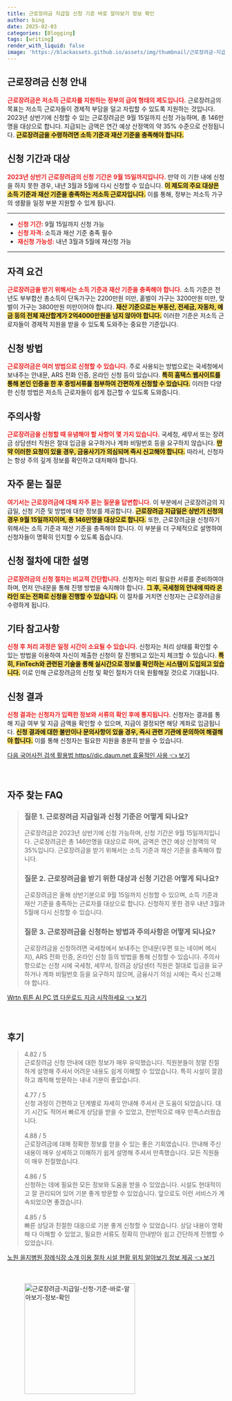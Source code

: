 ```yaml
---
title: 근로장려금 지급일 신청 기준 바로 알아보기 정보 확인
author: bing
date: 2025-02-03
categories: [Blogging]
tags: [writing]
render_with_liquid: false
image: 'https://blackassets.github.io/assets/img/thumbnail/근로장려금-지급일-신청-기준-바로-알아보기-정보-확인.webp'
---
```



<h2 id='근로장려금_신청_안내'>근로장려금 신청 안내</h2>

<p><b><span style="color: #ee2323;">근로장려금은 저소득 근로자를 지원하는 정부의 급여 형태의 제도입니다.</span></b> 근로장려금의 목표는 저소득 근로자들이 경제적 부담을 덜고 자립할 수 있도록 지원하는 것입니다. 2023년 상반기에 신청할 수 있는 근로장려금은 9월 15일까지 신청 가능하며, 총 146만명을 대상으로 합니다. 지급되는 금액은 연간 예상 산정액의 약 35% 수준으로 산정됩니다. <b><span style="background-color: #ffe066;">근로장려금을 수령하려면 소득 기준과 재산 기준을 충족해야 합니다.</span></b></p>

<h2 id='신청_기간과_대상'>신청 기간과 대상</h2>

<p><b><span style="color: #ee2323;">2023년 상반기 근로장려금의 신청 기간은 9월 15일까지입니다.</span></b> 만약 이 기한 내에 신청을 하지 못한 경우, 내년 3월과 5월에 다시 신청할 수 있습니다. <b><span style="background-color: #ffe066;">이 제도의 주요 대상은 소득 기준과 재산 기준을 충족하는 저소득 근로자입니다.</span></b> 이를 통해, 정부는 저소득 가구의 생활을 일정 부분 지원할 수 있게 됩니다.</p>

<hr />

<ul>
    <li><b><span style="color: #ee2323;">신청 기간:</span></b> 9월 15일까지 신청 가능</li>
    <li><b><span style="color: #ee2323;">신청 자격:</span></b> 소득과 재산 기준 충족 필수</li>
    <li><b><span style="color: #ee2323;">재신청 가능성:</span></b> 내년 3월과 5월에 재신청 가능</li>
</ul>

<hr />

<h2 id='자격_요건'>자격 요건</h2>

<p><b><span style="color: #ee2323;">근로장려금을 받기 위해서는 소득 기준과 재산 기준을 충족해야 합니다.</span></b> 소득 기준은 전년도 부부합산 총소득이 단독가구는 2200만원 미만, 홑벌이 가구는 3200만원 미만, 맞벌이 가구는 3800만원 미만이어야 합니다. <b><span style="background-color: #ffe066;">재산 기준으로는 부동산, 전세금, 자동차, 예금 등의 전체 재산합계가 2억4000만원을 넘지 않아야 합니다.</span></b> 이러한 기준은 저소득 근로자들이 경제적 지원을 받을 수 있도록 도와주는 중요한 기준입니다.</p>

<h2 id='신청_방법'>신청 방법</h2>

<p><b><span style="color: #ee2323;">근로장려금은 여러 방법으로 신청할 수 있습니다.</span></b> 주로 사용되는 방법으로는 국세청에서 보내주는 안내문, ARS 전화 인증, 온라인 신청 등이 있습니다. <b><span style="background-color: #ffe066;">특히 홈택스 웹사이트를 통해 본인 인증을 한 후 증빙서류를 첨부하여 간편하게 신청할 수 있습니다.</span></b> 이러한 다양한 신청 방법은 저소득 근로자들이 쉽게 접근할 수 있도록 도와줍니다.</p>

<h2 id='주의사항'>주의사항</h2>

<p><b><span style="color: #ee2323;">근로장려금을 신청할 때 유념해야 할 사항이 몇 가지 있습니다.</span></b> 국세청, 세무서 또는 장려금 상담센터 직원은 절대 입금을 요구하거나 계좌 비밀번호 등을 요구하지 않습니다. <b><span style="background-color: #ffe066;">만약 이러한 요청이 있을 경우, 금융사기가 의심되며 즉시 신고해야 합니다.</span></b> 따라서, 신청자는 항상 주의 깊게 정보를 확인하고 대처해야 합니다.</p>

<h2 id='자주_묻는_질문'>자주 묻는 질문</h2>

<p><b><span style="color: #ee2323;">여기서는 근로장려금에 대해 자주 묻는 질문을 답변합니다.</span></b> 이 부분에서 근로장려금의 지급일, 신청 기준 및 방법에 대한 정보를 제공합니다. <b><span style="background-color: #ffe066;">근로장려금 지급일은 상반기 신청의 경우 9월 15일까지이며, 총 146만명을 대상으로 합니다.</span></b> 또한, 근로장려금을 신청하기 위해서는 소득 기준과 재산 기준을 충족해야 합니다. 이 부분을 더 구체적으로 설명하여 신청자들이 명확히 인지할 수 있도록 돕습니다.</p>

<h2 id='신청_절차에_대한_설명'>신청 절차에 대한 설명</h2>

<p><b><span style="color: #ee2323;">근로장려금의 신청 절차는 비교적 간단합니다.</span></b> 신청자는 미리 필요한 서류를 준비하여야 하며, 먼저 안내문을 통해 진행 방법을 숙지해야 합니다. <b><span style="background-color: #ffe066;">그 후, 국세청의 안내에 따라 온라인 또는 전화로 신청을 진행할 수 있습니다.</span></b> 이 절차를 거치면 신청자는 근로장려금을 수령하게 됩니다.</p>

<h2 id='기타_참고사항'>기타 참고사항</h2>

<p><b><span style="color: #ee2323;">신청 후 처리 과정은 일정 시간이 소요될 수 있습니다.</span></b> 신청자는 처리 상태를 확인할 수 있는 방법을 이용하여 자신이 제출한 신청이 잘 진행되고 있는지 체크할 수 있습니다. <b><span style="background-color: #ffe066;">특히, FinTech와 관련된 기술을 통해 실시간으로 정보를 확인하는 시스템이 도입되고 있습니다.</span></b> 이로 인해 근로장려금의 신청 및 확인 절차가 더욱 원활해질 것으로 기대됩니다.</p>

<h2 id='신청_결과'>신청 결과</h2>

<p><b><span style="color: #ee2323;">신청 결과는 신청자가 입력한 정보와 서류의 확인 후에 통지됩니다.</span></b> 신청자는 결과를 통해 지급 여부 및 지급 금액을 확인할 수 있으며, 지급이 결정되면 해당 계좌로 입금됩니다. <b><span style="background-color: #ffe066;">신청 결과에 대한 불만이나 문의사항이 있을 경우, 즉시 관련 기관에 문의하여 해결해야 합니다.</span></b> 이를 통해 신청자는 필요한 지원을 충분히 받을 수 있습니다.</p>


<p><a class="click-button" title="다음 국어사전 검색 활용법 https//dic.daum.net 효율적인 사용" href="https://blackassets.github.io/posts/%EB%8B%A4%EC%9D%8C-%EA%B5%AD%EC%96%B4%EC%82%AC%EC%A0%84-%EA%B2%80%EC%83%89-%ED%99%9C%EC%9A%A9%EB%B2%95-httpsdic.daum.net-%ED%9A%A8%EC%9C%A8%EC%A0%81%EC%9D%B8-%EC%82%AC%EC%9A%A9/" rel="dofollow">다음 국어사전 검색 활용법 https//dic.daum.net 효율적인 사용 👈 보기</a></p><br>
<h2 id='자주_찾는_FAQ'>자주 찾는 FAQ</h2>
<div itemscope="" itemtype="https://schema.org/FAQPage"> 
<blockquote> 
<div itemscope="" itemprop="mainEntity" itemtype="https://schema.org/Question"> 
<h3 itemprop="name">질문 1. 근로장려금 지급일과 신청 기준은 어떻게 되나요?</h3> 
<div itemscope="" itemprop="acceptedAnswer" itemtype="https://schema.org/Answer"> 
<span itemprop="text"> 
<p>근로장려금은 2023년 상반기에 신청 가능하며, 신청 기간은 9월 15일까지입니다. 근로장려금은 총 146만명을 대상으로 하며, 금액은 연간 예상 산정액의 약 35%입니다. 근로장려금을 받기 위해서는 소득 기준과 재산 기준을 충족해야 합니다.</p> 
</span> 
</div> 
</div> 

<div itemscope="" itemprop="mainEntity" itemtype="https://schema.org/Question"> 
<h3 itemprop="name">질문 2. 근로장려금을 받기 위한 대상과 신청 기간은 어떻게 되나요?</h3> 
<div itemscope="" itemprop="acceptedAnswer" itemtype="https://schema.org/Answer"> 
<span itemprop="text"> 
<p>근로장려금은 올해 상반기분으로 9월 15일까지 신청할 수 있으며, 소득 기준과 재산 기준을 충족하는 근로자를 대상으로 합니다. 신청하지 못한 경우 내년 3월과 5월에 다시 신청할 수 있습니다.</p> 
</span> 
</div> 
</div> 

<div itemscope="" itemprop="mainEntity" itemtype="https://schema.org/Question"> 
<h3 itemprop="name">질문 3. 근로장려금을 신청하는 방법과 주의사항은 어떻게 되나요?</h3> 
<div itemscope="" itemprop="acceptedAnswer" itemtype="https://schema.org/Answer"> 
<span itemprop="text"> 
<p>근로장려금을 신청하려면 국세청에서 보내주는 안내문(우편 또는 네이버 메시지), ARS 전화 인증, 온라인 신청 등의 방법을 통해 신청할 수 있습니다. 주의사항으로는 신청 시에 국세청, 세무서, 장려금 상담센터 직원은 절대로 입금을 요구하거나 계좌 비밀번호 등을 요구하지 않으며, 금융사기 의심 시에는 즉시 신고해야 합니다.</p> 
</span> 
</div> 
</div> 
</blockquote> 
</div>
<p><a class="click-button" title="Wrtn 뤼튼 AI PC 앱 다운로드 지금 시작하세요" href="https://blackassets.github.io/posts/Wrtn-%EB%A4%BC%ED%8A%BC-AI-PC-%EC%95%B1-%EB%8B%A4%EC%9A%B4%EB%A1%9C%EB%93%9C-%EC%A7%80%EA%B8%88-%EC%8B%9C%EC%9E%91%ED%95%98%EC%84%B8%EC%9A%94/" rel="dofollow">Wrtn 뤼튼 AI PC 앱 다운로드 지금 시작하세요 👈 보기</a></p><br>
<h2 id='후기'>후기</h2>
<div itemscope itemtype="https://schema.org/Product">
  <blockquote>
  <div itemprop="review" itemscope itemtype="https://schema.org/Review">
      <div itemprop="reviewRating" itemscope itemtype="https://schema.org/Rating"> <span itemprop="ratingValue">4.82</span> / <span itemprop="bestRating">5</span> </div>
      <span itemprop="reviewBody">근로장려금 신청 안내에 대한 정보가 매우 유익했습니다. 직원분들이 정말 친절하게 설명해 주셔서 어려운 내용도 쉽게 이해할 수 있었습니다. 특히 시설이 깔끔하고 쾌적해 방문하는 내내 기분이 좋았습니다.</span>
  </div>
  <br>
  <div itemprop="review" itemscope itemtype="https://schema.org/Review">
      <div itemprop="reviewRating" itemscope itemtype="https://schema.org/Rating"> <span itemprop="ratingValue">4.77</span> / <span itemprop="bestRating">5</span> </div>
      <span itemprop="reviewBody">신청 과정이 간편하고 단계별로 자세히 안내해 주셔서 큰 도움이 되었습니다. 대기 시간도 적어서 빠르게 상담을 받을 수 있었고, 전반적으로 매우 만족스러웠습니다.</span>
  </div>
  <br>
  <div itemprop="review" itemscope itemtype="https://schema.org/Review">
      <div itemprop="reviewRating" itemscope itemtype="https://schema.org/Rating"> <span itemprop="ratingValue">4.88</span> / <span itemprop="bestRating">5</span> </div>
      <span itemprop="reviewBody">근로장려금에 대해 정확한 정보를 얻을 수 있는 좋은 기회였습니다. 안내해 주신 내용이 매우 상세하고 이해하기 쉽게 설명해 주셔서 만족했습니다. 모든 직원들이 매우 친절했습니다.</span>
  </div>
  <br>
  <div itemprop="review" itemscope itemtype="https://schema.org/Review">
      <div itemprop="reviewRating" itemscope itemtype="https://schema.org/Rating"> <span itemprop="ratingValue">4.86</span> / <span itemprop="bestRating">5</span> </div>
      <span itemprop="reviewBody">신청하는 데에 필요한 모든 정보와 도움을 받을 수 있었습니다. 시설도 현대적이고 잘 관리되어 있어 기분 좋게 방문할 수 있었습니다. 앞으로도 이런 서비스가 계속되었으면 좋겠습니다.</span>
  </div>
  <br>
  <div itemprop="review" itemscope itemtype="https://schema.org/Review">
      <div itemprop="reviewRating" itemscope itemtype="https://schema.org/Rating"> <span itemprop="ratingValue">4.85</span> / <span itemprop="bestRating">5</span> </div>
      <span itemprop="reviewBody">빠른 상담과 친절한 대응으로 기분 좋게 신청할 수 있었습니다. 상담 내용이 명확해 다 이해할 수 있었고, 필요한 서류도 정확히 안내받아 쉽고 간단하게 진행할 수 있었습니다.</span>
  </div>
  </blockquote>
</div>
<p><a class="click-button" title="노원 을지병원 장례식장 소개 이용 절차 시설 현황 위치 알아보기 정보 제공" href="https://blackassets.github.io/posts/%EB%85%B8%EC%9B%90-%EC%9D%84%EC%A7%80%EB%B3%91%EC%9B%90-%EC%9E%A5%EB%A1%80%EC%8B%9D%EC%9E%A5-%EC%86%8C%EA%B0%9C-%EC%9D%B4%EC%9A%A9-%EC%A0%88%EC%B0%A8-%EC%8B%9C%EC%84%A4-%ED%98%84%ED%99%A9-%EC%9C%84%EC%B9%98-%EC%95%8C%EC%95%84%EB%B3%B4%EA%B8%B0-%EC%A0%95%EB%B3%B4-%EC%A0%9C%EA%B3%B5/" rel="dofollow">노원 을지병원 장례식장 소개 이용 절차 시설 현황 위치 알아보기 정보 제공 👈 보기</a></p><br>
<figure class="image"><img src="https://blackassets.github.io/assets/img/thumbnail/근로장려금-지급일-신청-기준-바로-알아보기-정보-확인.webp" alt="근로장려금-지급일-신청-기준-바로-알아보기-정보-확인" width="256" height="256"></figure>